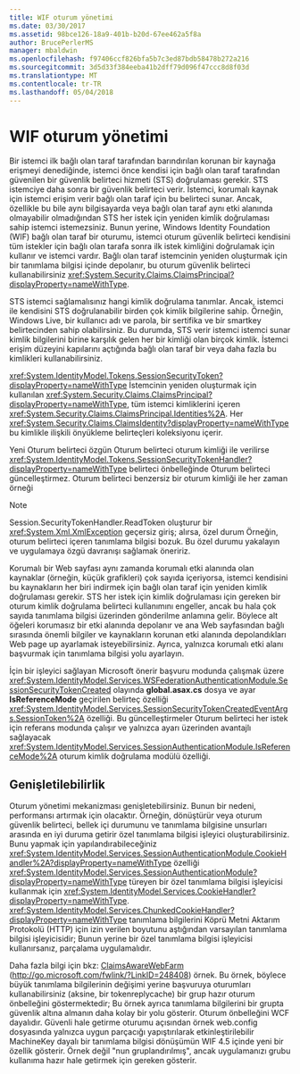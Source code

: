 ```yaml
---
title: WIF oturum yönetimi
ms.date: 03/30/2017
ms.assetid: 98bce126-18a9-401b-b20d-67ee462a5f8a
author: BrucePerlerMS
manager: mbaldwin
ms.openlocfilehash: f97406ccf826bfa5b7c3ed87bdb58478b272a216
ms.sourcegitcommit: 3d5d33f384eeba41b2dff79d096f47ccc8d8f03d
ms.translationtype: MT
ms.contentlocale: tr-TR
ms.lasthandoff: 05/04/2018
---
```

# <a name="wif-session-management"></a>WIF oturum yönetimi
Bir istemci ilk bağlı olan taraf tarafından barındırılan korunan bir kaynağa erişmeyi denediğinde, istemci önce kendisi için bağlı olan taraf tarafından güvenilen bir güvenlik belirteci hizmeti (STS) doğrulaması gerekir. STS istemciye daha sonra bir güvenlik belirteci verir. İstemci, korumalı kaynak için istemci erişim verir bağlı olan taraf için bu belirteci sunar. Ancak, özellikle bu bile aynı bilgisayarda veya bağlı olan taraf aynı etki alanında olmayabilir olmadığından STS her istek için yeniden kimlik doğrulaması sahip istemci istemezsiniz. Bunun yerine, Windows Identity Foundation (WIF) bağlı olan taraf bir oturumu, istemci oturum güvenlik belirteci kendisini tüm istekler için bağlı olan tarafa sonra ilk istek kimliğini doğrulamak için kullanır ve istemci vardır. Bağlı olan taraf istemcinin yeniden oluşturmak için bir tanımlama bilgisi içinde depolanır, bu oturum güvenlik belirteci kullanabilirsiniz <xref:System.Security.Claims.ClaimsPrincipal?displayProperty=nameWithType>.  
  
 STS istemci sağlamalısınız hangi kimlik doğrulama tanımlar. Ancak, istemci ile kendisini STS doğrulanabilir birden çok kimlik bilgilerine sahip. Örneğin, Windows Live, bir kullanıcı adı ve parola, bir sertifika ve bir smartkey belirtecinden sahip olabilirsiniz. Bu durumda, STS verir istemci istemci sunar kimlik bilgilerini birine karşılık gelen her bir kimliği olan birçok kimlik. İstemci erişim düzeyini kapılarını açtığında bağlı olan taraf bir veya daha fazla bu kimlikleri kullanabilirsiniz.  
  
 <xref:System.IdentityModel.Tokens.SessionSecurityToken?displayProperty=nameWithType> İstemcinin yeniden oluşturmak için kullanılan <xref:System.Security.Claims.ClaimsPrincipal?displayProperty=nameWithType>, tüm istemci kimliklerini içeren <xref:System.Security.Claims.ClaimsPrincipal.Identities%2A>. Her <xref:System.Security.Claims.ClaimsIdentity?displayProperty=nameWithType> bu kimlikle ilişkili önyükleme belirteçleri koleksiyonu içerir.  
  
 Yeni Oturum belirteci özgün Oturum belirteci oturum kimliği ile verilirse <xref:System.IdentityModel.Tokens.SessionSecurityTokenHandler?displayProperty=nameWithType> belirteci önbelleğinde Oturum belirteci güncelleştirmez. Oturum belirteci benzersiz bir oturum kimliği ile her zaman örneği  
  
> [!NOTE]
>  Session.SecurityTokenHandler.ReadToken oluşturur bir <xref:System.Xml.XmlException> geçersiz giriş; alırsa, özel durum Örneğin, oturum belirteci içeren tanımlama bilgisi bozuk. Bu özel durumu yakalayın ve uygulamaya özgü davranışı sağlamak öneririz.  
  
 Korumalı bir Web sayfası aynı zamanda korumalı etki alanında olan kaynaklar (örneğin, küçük grafikleri) çok sayıda içeriyorsa, istemci kendisini bu kaynakların her biri indirmek için bağlı olan taraf için yeniden kimlik doğrulaması gerekir. STS her istek için kimlik doğrulaması için gereken bir oturum kimlik doğrulama belirteci kullanımını engeller, ancak bu hala çok sayıda tanımlama bilgisi üzerinden gönderilme anlamına gelir. Böylece alt öğeleri korumasız bir etki alanında depolanır ve ana Web sayfasından bağlı sırasında önemli bilgiler ve kaynakların korunan etki alanında depolandıkları Web page up ayarlamak isteyebilirsiniz. Ayrıca, yalnızca korumalı etki alanı başvurmak için tanımlama bilgisi yolu ayarlayın.  
  
 İçin bir işleyici sağlayan Microsoft önerir başvuru modunda çalışmak üzere <xref:System.IdentityModel.Services.WSFederationAuthenticationModule.SessionSecurityTokenCreated> olayında **global.asax.cs** dosya ve ayar **IsReferenceMode** geçirilen belirteç özelliği <xref:System.IdentityModel.Services.SessionSecurityTokenCreatedEventArgs.SessionToken%2A> özelliği. Bu güncelleştirmeler Oturum belirteci her istek için referans modunda çalışır ve yalnızca ayarı üzerinden avantajlı sağlayacak <xref:System.IdentityModel.Services.SessionAuthenticationModule.IsReferenceMode%2A> oturum kimlik doğrulama modülü özelliği.  
  
## <a name="extensibility"></a>Genişletilebilirlik  
 Oturum yönetimi mekanizması genişletebilirsiniz. Bunun bir nedeni, performansı artırmak için olacaktır. Örneğin, dönüştürür veya oturum güvenlik belirteci, bellek içi durumunu ve tanımlama bilgisine unsurları arasında en iyi duruma getirir özel tanımlama bilgisi işleyici oluşturabilirsiniz. Bunu yapmak için yapılandırabileceğiniz <xref:System.IdentityModel.Services.SessionAuthenticationModule.CookieHandler%2A?displayProperty=nameWithType> özelliği <xref:System.IdentityModel.Services.SessionAuthenticationModule?displayProperty=nameWithType> türeyen bir özel tanımlama bilgisi işleyicisi kullanmak için <xref:System.IdentityModel.Services.CookieHandler?displayProperty=nameWithType>. <xref:System.IdentityModel.Services.ChunkedCookieHandler?displayProperty=nameWithType> tanımlama bilgilerini Köprü Metni Aktarım Protokolü (HTTP) için izin verilen boyutunu aştığından varsayılan tanımlama bilgisi işleyicisidir; Bunun yerine bir özel tanımlama bilgisi işleyicisi kullanırsanız, parçalama uygulamalıdır.  
  
 Daha fazla bilgi için bkz: [ClaimsAwareWebFarm](http://go.microsoft.com/fwlink/?LinkID=248408) (http://go.microsoft.com/fwlink/?LinkID=248408) örnek. Bu örnek, böylece büyük tanımlama bilgilerinin değişimi yerine başvuruya oturumları kullanabilirsiniz (aksine, bir tokenreplycache) bir grup hazır oturum önbelleğini göstermektedir; Bu örnek ayrıca tanımlama bilgilerini bir grupta güvenlik altına almanın daha kolay bir yolu gösterir. Oturum önbelleğini WCF dayalıdır. Güvenli hale getirme oturumu açısından örnek web.config dosyasında yalnızca uygun parçacığı yapıştırılarak etkinleştirilebilir MachineKey dayalı bir tanımlama bilgisi dönüşümün WIF 4.5 içinde yeni bir özellik gösterir. Örnek değil "nun gruplandırılmış", ancak uygulamanızı grubu kullanıma hazır hale getirmek için gereken gösterir.

